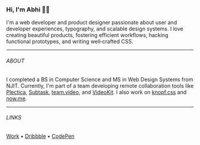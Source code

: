 ### Hi, I'm Abhi 👋🏽

I'm a web developer and product designer passionate about user and developer experiences, typography, and scalable design systems. I love creating beautiful products, fostering efficient workflows, hacking functional prototypes, and writing well‑crafted CSS.

---

###### ABOUT
I completed a BS in Computer Science and MS in Web Design Systems from NJIT. Currently, I'm part of a team developing remote collaboration tools like [Plectica](https://www.plectica.com/), [Subtask](https://www.subtask.co/), [team.video](https://team.video/), and [VideoKit](https://videokit.io/). I also work on [knopf.css](https://knopf.dev/) and [now.me](https://now.me/).

---

###### LINKS
[Work](https://abhibassi.tumblr.com/) • [Dribbble](https://dribbble.com/abhibassi) • [CodePen](https://codepen.io/abhibassi)
